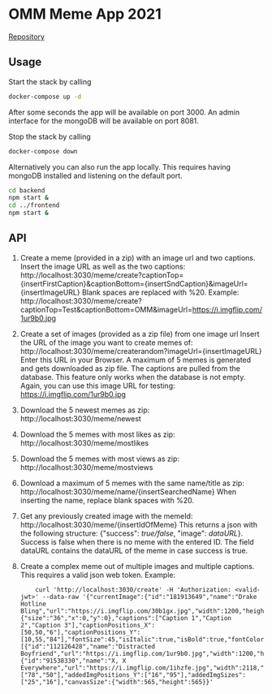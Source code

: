 # OMM Meme App 2021

[Repository](https://gitlab.lrz.de/omm2021-official/grouptask02)

## Usage

Start the stack by calling
```bash
docker-compose up -d
```
After some seconds the app will be available on port 3000. An admin
interface for the mongoDB will be available on port 8081.

Stop the stack by calling
```bash
docker-compose down
```

Alternatively you can also run the app locally. This requires having 
mongoDB installed and listening on the default port.
```bash
cd backend
npm start &
cd ../frontend
npm start &
```

## API

1. Create a meme (provided in a zip) with an image url and two captions.
    Insert the image URL as well as the two captions:
    http://localhost:3030/meme/create?captionTop={insertFirstCaption}&captionBottom={insertSndCaption}&imageUrl={insertImageURL}
    Blank spaces are replaced with %20.
    Example: http://localhost:3030/meme/create?captionTop=Test&captionBottom=OMM&imageUrl=https://i.imgflip.com/1ur9b0.jpg

2. Create a set of images (provided as a zip file) from one image url
    Insert the URL of the image you want to create memes of:
    http://localhost:3030/meme/createrandom?imageUrl={insertImageURL}
    Enter this URL in your Browser. A maximum of 5 memes is generated and gets downloaded as zip file. The captions are pulled from the database. This feature only works when the database is not empty.
    Again, you can use this image URL for testing: https://i.imgflip.com/1ur9b0.jpg

3. Download the 5 newest memes as zip: http://localhost:3030/meme/newest

4. Download the 5 memes with most likes as zip: http://localhost:3030/meme/mostlikes

5. Download the 5 memes with most views as zip: http://localhost:3030/meme/mostviews

6. Download a maximum of 5 memes with the same name/title as zip: http://localhost:3030/meme/name/{insertSearchedName}
    When inserting the name, replace blank spaces with %20.

7. Get any previously created image with the memeId: http://localhost:3030/meme/{insertIdOfMeme}
    This returns a json with the following structure: {"success": _true/false_, "image": _dataURL_}.
    Success is false when there is no meme with the entered ID. The field dataURL contains the dataURL of the meme in case success is true.
   
8. Create a complex meme out of multiple images and multiple captions. This requires a valid json web token.
   Example:
    ```
        curl 'http://localhost:3030/create' -H 'Authorization: <valid-jwt>' --data-raw '{"currentImage":{"id":"181913649","name":"Drake Hotline Bling","url":"https://i.imgflip.com/30b1gx.jpg","width":1200,"height":1200,"box_count":3,"source":"imgflip"},"imageInfo":{"size":"36","x":0,"y":0},"captions":["Caption 1","Caption 2","Caption 3"],"captionPositions_X":[50,50,"6"],"captionPositions_Y":[10,55,"84"],"fontSize":45,"isItalic":true,"isBold":true,"fontColor":"#51ff02","addedImages":[{"id":"112126428","name":"Distracted Boyfriend","url":"https://i.imgflip.com/1ur9b0.jpg","width":1200,"height":800,"box_count":3,"source":"imgflip"},{"id":"91538330","name":"X, X Everywhere","url":"https://i.imgflip.com/1ihzfe.jpg","width":2118,"height":1440,"box_count":2,"source":"imgflip"}],"addedImgPositions_X":["78","50"],"addedImgPositions_Y":["16","95"],"addedImgSizes":["25","16"],"canvasSize":{"width":565,"height":565}}'
    ```